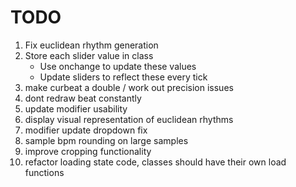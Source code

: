 #  TODO

1) Fix euclidean rhythm generation
2) Store each slider value in class
    - Use onchange to update these values
    - Update sliders to reflect these every tick
3) make curbeat a double / work out precision issues 
4) dont redraw beat constantly 
5) update modifier usability
6) display visual representation of euclidean rhythms 
7) modifier update dropdown fix
8) sample bpm rounding on large samples
9) improve cropping functionality
10) refactor loading state code, classes should have their own load functions
